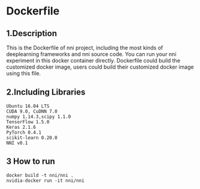 Dockerfile
===
## 1.Description  
This is the Dockerfile of nni project, including the most kinds of deeplearning frameworks and nni source code.  You can run your nni experiment in this docker container directly.
Dockerfile could build the customized docker image, users could build their customized docker image using this file.
## 2.Including Libraries  

```
Ubuntu 16.04 LTS
CUDA 9.0, CuDNN 7.0
numpy 1.14.3,scipy 1.1.0
TensorFlow 1.5.0
Keras 2.1.6
PyTorch 0.4.1
scikit-learn 0.20.0
NNI v0.1
```

## 3 How to run  
    
    docker build -t nni/nni .
    nvidia-docker run -it nni/nni